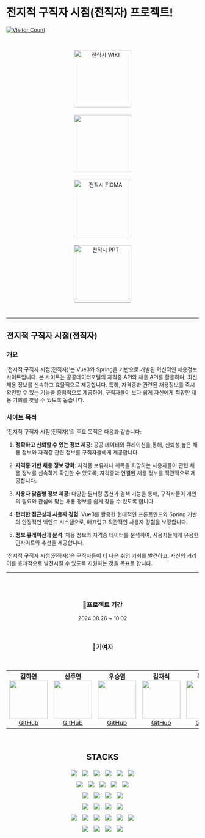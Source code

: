 # 전지적 구직자 시점(전직자) 프로젝트!
<a href="http://hits.dwyl.io/Omniscient">
  <img src="http://hits.dwyl.io/Omniscient.svg" alt="Visitor Count"/>
</a>

<br>
<br>



<br>
<div align="center">
  
<div style="display: flex; flex-direction: column; align-items: center;">
  <a href="https://github.com/Omniscient-Job-Project/.github/wiki">
    <img src="https://github.com/user-attachments/assets/16da7358-1931-4979-89a2-982e39784979" alt="전직시 WIKI" style="width: 150px; height: 150px; object-fit: contain; margin: 10px;">
  </a>
  <a href="https://miro.com/app/board/uXjVKmravxw=/">
    <img src="https://github.com/user-attachments/assets/41520631-a6ab-4dfb-8db7-84faa31e0aad" style="width: 150px; height: 150px; object-fit: contain; margin: 10px;">
  </a>
  <a href="https://www.figma.com/design/hhgvndaX9KAuyW00Wj512w/%EC%A0%84%EC%A7%81%EC%8B%9C?node-id=0-1&node-type=canvas&t=WEaUTsXm2nBdRdul-0" >
    <img src="https://github.com/user-attachments/assets/0c47536a-60f4-4530-b59c-40e49fab2136" alt="전직시 FIGMA" style="width: 150px; height: 150px; object-fit: contain; margin: 10px;">
  </a>
    <a href="" >
    <img src="https://github.com/user-attachments/assets/57a67b17-ed36-449a-88fa-a1032213a7ca" alt="전직시 PPT" style="width: 150px; height: 150px; object-fit: contain; margin: 10px;">
  </a>

</div>
  
</div>

<br>

---

## 전지적 구직자 시점(전직자)


### 개요
‘전지적 구직자 시점(전직자)’는 Vue3와 Spring을 기반으로 개발된 혁신적인 채용정보 사이트입니다. 본 사이트는 공공데이터포털의 자격증 API와 채용 API를 활용하여, 최신 채용 정보를 신속하고 효율적으로 제공합니다. 특히, 자격증과 관련된 채용정보를 즉시 확인할 수 있는 기능을 중점적으로 제공하여, 구직자들이 보다 쉽게 자신에게 적합한 채용 기회를 찾을 수 있도록 돕습니다.

### 사이트 목적
‘전지적 구직자 시점(전직자)’의 주요 목적은 다음과 같습니다:

1. **정확하고 신뢰할 수 있는 정보 제공**: 공공 데이터와 큐레이션을 통해, 신뢰성 높은 채용 정보와 자격증 관련 정보를 구직자들에게 제공합니다.

2. **자격증 기반 채용 정보 강화**: 자격증 보유자나 취득을 희망하는 사용자들이 관련 채용 정보를 신속하게 확인할 수 있도록, 자격증과 연결된 채용 정보를 직관적으로 제공합니다.

3. **사용자 맞춤형 정보 제공**: 다양한 필터링 옵션과 검색 기능을 통해, 구직자들이 개인의 필요와 관심에 맞는 채용 정보를 쉽게 찾을 수 있도록 합니다.

4. **편리한 접근성과 사용자 경험**: Vue3를 활용한 현대적인 프론트엔드와 Spring 기반의 안정적인 백엔드 시스템으로, 매끄럽고 직관적인 사용자 경험을 보장합니다.

5. **정보 큐레이션과 분석**: 채용 정보와 자격증 데이터를 분석하여, 사용자들에게 유용한 인사이트와 추천을 제공합니다.

‘전지적 구직자 시점(전직자)’은 구직자들이 더 나은 취업 기회를 발견하고, 자신의 커리어를 효과적으로 발전시킬 수 있도록 지원하는 것을 목표로 합니다.

---
<br><br>

  <h3 align="center">🚀프로젝트 기간</h3>
  <p align="center">2024.08.26 ~ 10.02</p>
  <br>
  <h3 align="center">🚀기여자</h3>
  <br>
  <table align="center">
    <tr>
       <td align="center">
        <strong align="center">김화연</strong><br>
        <img src="https://avatars.githubusercontent.com/KHY90" width="100" height="100"><br>
        <a href="https://github.com/KHY90">GitHub</a>
      </td>
      <td align="center">
        <strong align="center">신주연</strong><br>
        <img src="https://avatars.githubusercontent.com/u/166350778?v=4" width="100" height="100"><br>
        <a href="https://github.com/shinjoo12">GitHub</a>
      </td>
      <td align="center">
        <strong>우승엽</strong><br>
        <img src="https://avatars.githubusercontent.com/u/166350761?v=4" width="100" height="100"><br>
        <a href="https://github.com/wooseungyeop">GitHub</a>
      </td>
      <td align="center">
        <strong align="center">김재석</strong><br>
        <img src="https://avatars.githubusercontent.com/u/166350670?v=4" width="100" height="100"><br>
        <a href="https://github.com/kimjaesuk">GitHub</a>
      </td>
      <td align="center">
        <strong align="center">목진희</strong><br>
        <img src="https://avatars.githubusercontent.com/Jin-tonix" width="100" height="100"><br>
        <a href="https://github.com/Jin-tonix">GitHub</a>
      </td>
    </tr>
  </table>
  <br>
<h2 align="center">STACKS</h2>
<div align="center">
  <img src="https://img.shields.io/badge/CSS3-1572B6?style=for-the-badge&logo=CSS3&logoColor=white" style="display: inline-block; margin: 5px;">
  <img src="https://img.shields.io/badge/HTML3-EE4C2C?style=for-the-badge&logo=HTML3&logoColor=white" style="display: inline-block; margin: 5px;">
  <img src="https://img.shields.io/badge/TEMURINJDK17-3776AB?style=for-the-badge&logo=TEMURINJDK17&logoColor=white" style="display: inline-block; margin: 5px;">
  <img src="https://img.shields.io/badge/JAVASCRIPT-5C3EE8?style=for-the-badge&logo=JAVASCRIPT&logoColor=white" style="display: inline-block; margin: 5px;">
  <img src="https://img.shields.io/badge/DART-FF6F00?style=for-the-badge&logo=DART&logoColor=white" style="display: inline-block; margin: 5px;">
  <img src="https://img.shields.io/badge/MARKDOWN-006600?style=for-the-badge&logo=MARKDOWN&logoColor=white" style="display: inline-block; margin: 5px;">
</div>
<div align="center">
  <img src="https://img.shields.io/badge/SPRING-00CBC6?style=for-the-badge&logo=SPRING&logoColor=white" style="display: inline-block; margin: 5px;">
  <img src="https://img.shields.io/badge/SPRING_BOOT-F0047F?style=for-the-badge&logo=SPRING BOOT&logoColor=white" style="display: inline-block; margin: 5px;">
  <img src="https://img.shields.io/badge/SPRING_SECURITY-0288D1?style=for-the-badge&logo=SPRING SECURITY&logoColor=white" style="display: inline-block; margin: 5px;">
  <img src="https://img.shields.io/badge/SPRING_DATA_JPA-F58025?style=for-the-badge&logo=SPRING DATA JPA&logoColor=white" style="display: inline-block; margin: 5px;">
  <img src="https://img.shields.io/badge/JSON_WEB_TOKEN-FFF000?style=for-the-badge&logo=JSON WEB TOKEN&logoColor=white" style="display: inline-block; margin: 5px;">
</div>
<div align="center">
  <img src="https://img.shields.io/badge/VUE.JS-00CBC6?style=for-the-badge&logo=VUE.JS&logoColor=white" style="display: inline-block; margin: 5px;">
  <img src="https://img.shields.io/badge/NODE.JS-F0047F?style=for-the-badge&logo=NODE.JS&logoColor=white" style="display: inline-block; margin: 5px;">
  <img src="https://img.shields.io/badge/AXIOS-0288D1?style=for-the-badge&logo=AXIOS&logoColor=white" style="display: inline-block; margin: 5px;">
  <img src="https://img.shields.io/badge/FLUTTER-F58025?style=for-the-badge&logo=FLUTTER&logoColor=white" style="display: inline-block; margin: 5px;">
</div>
<div align="center">
  <img src="https://img.shields.io/badge/INTELLIJ IDEA-4285F4?style=for-the-badge&logo=INTELLIJ IDEA&logoColor=white" style="display: inline-block; margin: 5px;">
  <img src="https://img.shields.io/badge/VISUAL STUDIO CODE-F0047F?style=for-the-badge&logo=VISUAL STUDIO CODE&logoColor=white" style="display: inline-block; margin: 5px;">
  <img src="https://img.shields.io/badge/ANDROID STUDIO-0288D1?style=for-the-badge&logo=ANDROID STUDIO&logoColor=white" style="display: inline-block; margin: 5px;">
  <img src="https://img.shields.io/badge/MYSQL-F58025?style=for-the-badge&logo=MYSQL&logoColor=white" style="display: inline-block; margin: 5px;">
</div>
<div align="center">
  <img src="https://img.shields.io/badge/GIT-4285F4?style=for-the-badge&logo=GIT&logoColor=white" style="display: inline-block; margin: 5px;">
  <img src="https://img.shields.io/badge/GITHUB-F0047F?style=for-the-badge&logo=GITHUB&logoColor=white" style="display: inline-block; margin: 5px;">
  <img src="https://img.shields.io/badge/GRADLE-0288D1?style=for-the-badge&logo=GRADLE&logoColor=white" style="display: inline-block; margin: 5px;">
  <img src="https://img.shields.io/badge/DOCKER-F58025?style=for-the-badge&logo=DOCKER&logoColor=white" style="display: inline-block; margin: 5px;">
  <img src="https://img.shields.io/badge/JENKINS-006600?style=for-the-badge&logo=JENKINS&logoColor=white" style="display: inline-block; margin: 5px;">
  <img src="https://img.shields.io/badge/VERCEL-F0047F?style=for-the-badge&logo=VERCEL&logoColor=white" style="display: inline-block; margin: 5px;">
</div>
<div align="center">
  <img src="https://img.shields.io/badge/NOTION-FFF000?style=for-the-badge&logo=NOTION&logoColor=white" style="display: inline-block; margin: 5px;">
  <img src="https://img.shields.io/badge/FIGMA-F0047F?style=for-the-badge&logo=FIGMA&logoColor=white" style="display: inline-block; margin: 5px;">
  <img src="https://img.shields.io/badge/MIRO-0288D1?style=for-the-badge&logo=MIRO&logoColor=white" style="display: inline-block; margin: 5px;">
  <img src="https://img.shields.io/badge/CANVA-006600?style=for-the-badge&logo=CANVA&logoColor=white" style="display: inline-block; margin: 5px;">
</div>



  
